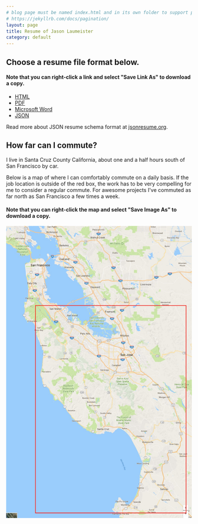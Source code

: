 ```yaml
---
# blog page must be named index.html and in its own folder to support pagination
# https://jekyllrb.com/docs/pagination/
layout: page
title: Resume of Jason Laumeister
category: default
---
```

## Choose a resume file format below.
#### Note that you can right-click a link and select "Save Link As" to download a copy.

* [HTML](resume-jason-laumeister.html)
* [PDF](resume-jason-laumeister.pdf)
* [Microsoft Word](resume-jason-laumeister.docx)
* [JSON](resume-jason-laumeister.json)

Read more about JSON resume schema format at [jsonresume.org](https://jsonresume.org/schema/).

## How far can I commute?

I live in Santa Cruz County California, about one and a half hours south of San Francisco by car.

Below is a map of where I can comfortably commute on a daily basis. If the job location is outside of the red box, the work has to be very compelling for me to consider a regular commute. For awesome projects I've commuted as far north as San Francisco a few times a week. 

#### Note that you can right-click the map and select "Save Image As" to download a copy.

<img class="selfie" alt="commute map" src="commute-map-outlined.jpg" />